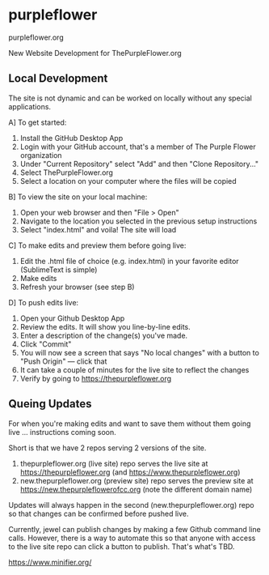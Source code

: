 # purpleflower
purpleflower.org

New Website Development for ThePurpleFlower.org

## Local Development

The site is not dynamic and can be worked on locally without any special applications. 

A] To get started:
1. Install the GitHub Desktop App
2. Login with your GitHub account, that's a member of The Purple Flower organization
3. Under "Current Repository" select "Add" and then "Clone Repository..."
4. Select ThePurpleFlower.org
5. Select a location on your computer where the files will be copied

B] To view the site on your local machine:
1. Open your web browser and then "File > Open"
2. Navigate to the location you selected in the previous setup instructions
3. Select "index.html" and voila! The site will load

C] To make edits and preview them before going live:
1. Edit the .html file of choice (e.g. index.html) in your favorite editor (SublimeText is simple)
2. Make edits
3. Refresh your browser (see step B)

D] To push edits live:
1. Open your Github Desktop App
2. Review the edits. It will show you line-by-line edits.
3. Enter a description of the change(s) you've made. 
4. Click "Commit"
5. You will now see a screen that says "No local changes" with a button to "Push Origin" — click that
6. It can take a couple of minutes for the live site to reflect the changes
7. Verify by going to https://thepurpleflower.org

## Queing Updates

For when you're making edits and want to save them without them going live ... instructions coming soon.

Short is that we have 2 repos serving 2 versions of the site.

1. thepurpleflower.org (live site) repo serves the live site at https://thepurpleflower.org (and https://www.thepurpleflower.org)
2. new.thepurpleflower.org (preview site) repo serves the preview site at https://new.thepurpleflowerofcc.org (note the different domain name)

Updates will always happen in the second (new.thepurpleflower.org) repo so that changes can be confirmed before pushed live.

Currently, jewel can publish changes by making a few Github command line calls. However, there is a way to automate this so that anyone with access to the live site repo can click a button to publish. That's what's TBD.

https://www.minifier.org/